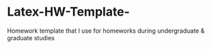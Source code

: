 # Latex-HW-Template-
Homework template that I use for homeworks during undergraduate &amp; graduate studies
